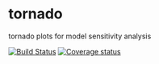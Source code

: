 # tornado
tornado plots for model sensitivity analysis

[![Build Status](https://travis-ci.org/bertcarnell/tornado.svg?branch=master)](https://travis-ci.org/bertcarnell/tornado)
[![Coverage status](https://codecov.io/gh/bertcarnell/tornado/branch/master/graph/badge.svg)](https://codecov.io/github/bertcarnell/tornado?branch=master)

